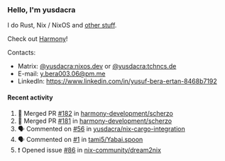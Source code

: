 ### Hello, I'm yusdacra

I do Rust, Nix / NixOS and [other stuff](https://yusdacra.gitlab.io/about).

Check out [Harmony](https://github.com/harmony-development)!

Contacts:
- Matrix: [@yusdacra:nixos.dev](https://matrix.to/#/@yusdacra:nixos.dev) or [@yusdacra:tchncs.de](https://matrix.to/#/@yusdacra:tchncs.de)
- E-mail: y.bera003.06@pm.me
- LinkedIn: https://www.linkedin.com/in/yusuf-bera-ertan-8468b7192

#### Recent activity

<!--START_SECTION:activity-->
1. 🎉 Merged PR [#182](https://github.com/harmony-development/scherzo/pull/182) in [harmony-development/scherzo](https://github.com/harmony-development/scherzo)
2. 🎉 Merged PR [#181](https://github.com/harmony-development/scherzo/pull/181) in [harmony-development/scherzo](https://github.com/harmony-development/scherzo)
3. 🗣 Commented on [#56](https://github.com/yusdacra/nix-cargo-integration/issues/56) in [yusdacra/nix-cargo-integration](https://github.com/yusdacra/nix-cargo-integration)
4. 🗣 Commented on [#1](https://github.com/tami5/Yabai.spoon/issues/1) in [tami5/Yabai.spoon](https://github.com/tami5/Yabai.spoon)
5. ❗️ Opened issue [#86](https://github.com/nix-community/dream2nix/issues/86) in [nix-community/dream2nix](https://github.com/nix-community/dream2nix)
<!--END_SECTION:activity-->
